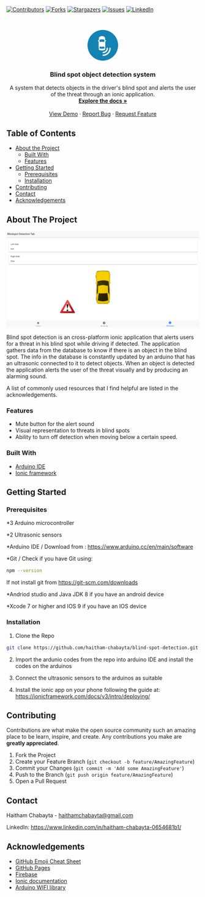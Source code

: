
[![Contributors][contributors-shield]][contributors-url]
[![Forks][forks-shield]][forks-url]
[![Stargazers][stars-shield]][stars-url]
[![Issues][issues-shield]][issues-url]
[![LinkedIn][linkedin-shield]][linkedin-url]



<!-- PROJECT LOGO -->
<br />
<p align="center">
  <a href="https://github.com/haitham-chabayta/blind-spot-detection">
     <img src="images/logo.png" alt="Logo" width="80" height="80">
 </a>

  <h3 align="center">Blind spot object detection system</h3>

  <p align="center">
    A system that detects objects in the driver's blind spot and alerts the user of the threat through an ionic application.
    <br />
    <a href="https://github.com/haitham-chabayta/blind-spot-detection"><strong>Explore the docs »</strong></a>
    <br />
    <br />
    <a href="https://youtu.be/LGrs2qq4VDg/">View Demo</a>
    ·
    <a href="https://github.com/haitham-chabayta/blind-spot-detection/issues">Report Bug</a>
    ·
    <a href="https://github.com/haitham-chabayta/blind-spot-detection/issues">Request Feature</a>
  </p>
</p>



<!-- TABLE OF CONTENTS -->
## Table of Contents

* [About the Project](#about-the-project)
  * [Built With](#built-with)
  * [Features](#features)
* [Getting Started](#getting-started)
  * [Prerequisites](#prerequisites)
  * [Installation](#installation)
* [Contributing](#contributing)
* [Contact](#contact)
* [Acknowledgements](#acknowledgements)



<!-- ABOUT THE PROJECT -->
## About The Project

[![Screen Shot][product-screenshot]](https://github.com/haitham-chabayta/blind-spot-detection/)

Blind spot detection is an cross-platform ionic application that alerts users for a threat in his blind spot while driving if detected. The application gathers data from the database to know if there is an object in the blind spot. The info in the database is constantly updated by an arduino that has an ultrasonic connected to it to detect objects. When an object is detected the application alerts the user of the threat visually and by producing an alarming sound.

A list of commonly used resources that I find helpful are listed in the acknowledgements.

### Features
* Mute button for the alert sound
* Visual representation to threats in blind spots
* Ability to turn off detection when moving below a certain speed.


### Built With
* [Arduino IDE](https://www.arduino.cc/en/main/software)
* [Ionic framework](https://ionicframework.com/)

## Getting Started


### Prerequisites

*3 Arduino microcontroller 

*2 Ultrasonic sensors

*Arduino IDE / Download from : https://www.arduino.cc/en/main/software

*Git / Check if you have Git using:
```sh
npm --version
```
If not install git from https://git-scm.com/downloads

*Andriod studio and Java JDK 8 if you have an android device

*Xcode 7 or higher and IOS 9 if you have an IOS device



### Installation

1. Clone the Repo 
```sh
git clone https://github.com/haitham-chabayta/blind-spot-detection.git
```
2. Import the ardunio codes from the repo into arduino IDE and install the codes on the arduinos

3. Connect the ultrasonic sensors to the arduinos as suitable

4. Install the ionic app on your phone following the guide at: https://ionicframework.com/docs/v3/intro/deploying/


<!-- CONTRIBUTING -->
## Contributing

Contributions are what make the open source community such an amazing place to be learn, inspire, and create. Any contributions you make are **greatly appreciated**.

1. Fork the Project
2. Create your Feature Branch (`git checkout -b feature/AmazingFeature`)
3. Commit your Changes (`git commit -m 'Add some AmazingFeature'`)
4. Push to the Branch (`git push origin feature/AmazingFeature`)
5. Open a Pull Request


<!-- CONTACT -->
## Contact

Haitham Chabayta - haithamchabayta@gmail.com

LinkedIn: https://www.linkedin.com/in/haitham-chabayta-0654681b1/



<!-- ACKNOWLEDGEMENTS -->
## Acknowledgements
* [GitHub Emoji Cheat Sheet](https://www.webpagefx.com/tools/emoji-cheat-sheet)
* [GitHub Pages](https://pages.github.com)
* [Firebase](https://firebase.google.com/)
* [Ionic documentation](https://ionicframework.com/docs)
* [Arduino WIFI library](https://www.arduino.cc/en/Reference/WiFi)



[contributors-shield]: https://img.shields.io/github/contributors/haitham-chabayta/blind-spot-detection.svg?style=flat-square
[contributors-url]: https://github.com/haitham-chabayta/blind-spot-detection/graphs/contributors
[forks-shield]: https://img.shields.io/github/forks/haitham-chabayta/blind-spot-detection.svg?style=flat-square
[forks-url]: https://github.com/haitham-chabayta/blind-spot-detection/network/members
[stars-shield]: https://img.shields.io/github/stars/haitham-chabayta/blind-spot-detection.svg?style=flat-square
[stars-url]: https://github.com/haitham-chabayta/blind-spot-detection/stargazers
[issues-shield]: https://img.shields.io/github/issues/haitham-chabayta/blind-spot-detection.svg?style=flat-square
[issues-url]: https://github.com/haitham-chabayta/blind-spot-detection/issues
[linkedin-shield]: https://img.shields.io/badge/-LinkedIn-black.svg?style=flat-square&logo=linkedin&colorB=555
[linkedin-url]: https://www.linkedin.com/in/haitham-chabayta-0654681b1/
[product-screenshot]: images/screenshot.png
